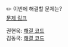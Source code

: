✏️ 이번에 해결할 문제는? <br>
[문제 링크](https://www.acmicpc.net/problem/11403)

권현욱: [해결 코드]() <br>
김동국: [해결 코드]() <br>
